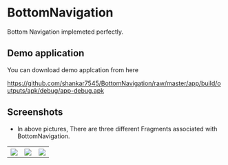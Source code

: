 # BottomNavigation

Bottom Navigation implemeted perfectly.


## Demo application

You can download demo applcation from here

https://github.com/shankar7545/BottomNavigation/raw/master/app/build/outputs/apk/debug/app-debug.apk

## Screenshots
* In above pictures, There are three different Fragments associated with BottomNavigation.
<table width="100%">
	<tr>
	  <th width="33%"><img src="https://github.com/shankar7545/BottomNavigation/raw/master/Screenshots/games.png"></th>
	  <th width="33%"><img src="https://github.com/shankar7545/BottomNavigation/raw/master/Screenshots/home.png"></th>
	  <th width="33%"><img src="https://github.com/shankar7545/BottomNavigation/raw/master/Screenshots/profile.png"></th>
	</tr>
</table>


